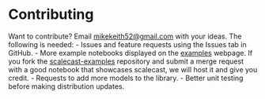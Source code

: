 # Contributing

Want to contribute? Email mikekeith52@gmail.com with your ideas. The following is needed:
	- Issues and feature requests using the Issues tab in GitHub.
	- More example notebooks displayed on the [examples](https://scalecast-examples.readthedocs.io/en/latest/) webpage. If you fork the [scalecast-examples](https://github.com/mikekeith52/scalecast-examples) repository and submit a merge request with a good notebook that showcases scalecast, we will host it and give you credit. 
	- Requests to add more models to the library.
	- Better unit testing before making distribution updates. 